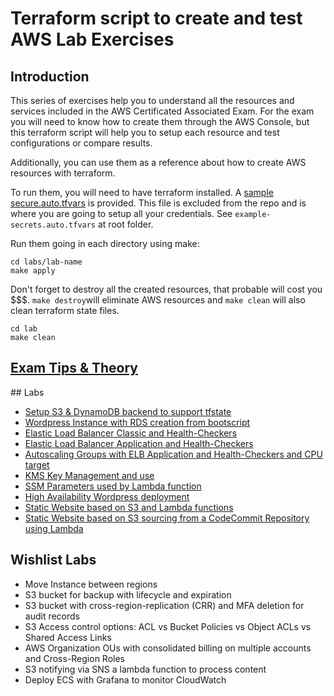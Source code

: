 # Terraform script to create and test AWS Lab Exercises

## Introduction

This series of exercises help you to understand all the resources and services included in the AWS Certificated Associated Exam. For the exam you will need to know how to create them through the AWS Console, but this terraform script will help you to setup each resource and test configurations or compare results.

Additionally, you can use them as a reference about how to create AWS resources with terraform.

To run them, you will need to have terraform installed. A [sample secure.auto.tfvars](./labs/example-secrets.auto.tfvars) is provided. This file is excluded from the repo and is where you are going to setup all your credentials. See ```example-secrets.auto.tfvars``` at root folder. 

Run them going in each directory using make:

```
cd labs/lab-name
make apply
```

Don't forget to destroy all the created resources, that probable will cost you $$$. ```make destroy```will eliminate AWS resources and ```make clean``` will also clean terraform state files. 

```
cd lab
make clean
```

## [Exam Tips & Theory](./exam-tips/readme.md)

## Labs
* [Setup S3 & DynamoDB backend to support tfstate ](./labs/setup-s3-backend)
* [Wordpress Instance with RDS creation from bootscript](./labs/wp-instance-w-rds-lab/)
* [Elastic Load Balancer Classic and Health-Checkers](./labs/elb-classic-lab/)
* [Elastic Load Balancer Application and Health-Checkers](./labs/elb-alb-lab/)
* [Autoscaling Groups with ELB Application and Health-Checkers and CPU target](./labs/auto-scaling/)
* [KMS Key Management and use](./labs/kms-lab/)
* [SSM Parameters used by Lambda function](./labs/ssm-params-lab/)
* [High Availability Wordpress deployment](./labs/ha-wordpress/)
* [Static Website based on S3 and Lambda functions](./labs/webpage-s3-lambda/)
* [Static Website based on S3 sourcing from a CodeCommit Repository using Lambda](./labs/s3-site-from-repo/)



## Wishlist Labs
* Move Instance between regions
* S3 bucket for backup with lifecycle and expiration
* S3 bucket with cross-region-replication (CRR) and MFA deletion for audit records
* S3 Access control options: ACL vs Bucket Policies vs Object ACLs vs Shared Access Links
* AWS Organization OUs with consolidated billing on multiple accounts and Cross-Region Roles
* S3 notifying via SNS a lambda function to process content 
* Deploy ECS with Grafana to monitor CloudWatch
